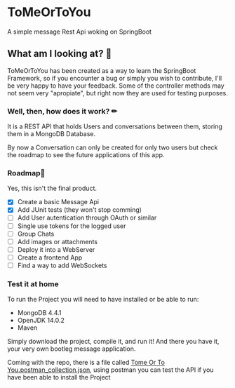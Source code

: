 # ToMeOrToYou
A simple message Rest Api woking on SpringBoot

## What am I looking at? 🤨
ToMeOrToYou has been created as a way to learn the SpringBoot Framework, so if you encounter a bug or simply you wish to contribute, I'll be very happy to have your feedback.
Some of the controller methods may not seem very "apropiate", but right now they are used for testing purposes.

### Well, then, how does it work? ✏
It is a REST API that holds Users and conversations between them, storing them in a MongoDB Database.

By now a Conversation can only be created for only two users but check the roadmap to see the future applications of this app.

### Roadmap🚗
Yes, this isn't the final product.

- [x] Create a basic Message Api
- [x] Add JUnit tests (they won't stop comming)
- [ ] Add User autentication through OAuth or similar
- [ ] Single use tokens for the logged user
- [ ] Group Chats
- [ ] Add images or attachments
- [ ] Deploy it into a WebServer
- [ ] Create a frontend App
- [ ] Find a way to add WebSockets
  
### Test it at home
To run the Project you will need to have installed or be able to run:
  - MongoDB 4.4.1
  - OpenJDK 14.0.2
  - Maven

Simply download the project, compile it, and run it!
And there you have it, your very own bootleg message application.

Coming with the repo, there is a file called [Tome Or To You.postman_collection.json](https://github.com/bocdagla/ToMeOrToYou/blob/main/Tome%20Or%20To%20You.postman_collection.json), using postman you can test the API if you have been able to install the Project
